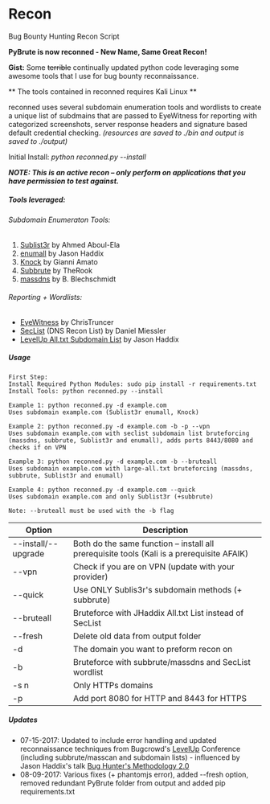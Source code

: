 # Recon
Bug Bounty Hunting Recon Script

**PyBrute is now reconned - New Name, Same Great Recon!**

**Gist:** Some ~~terrible~~ continually updated python code leveraging some awesome tools that I use for bug bounty reconnaissance. 

** The tools contained in reconned requires Kali Linux ** 

reconned uses several subdomain enumeration tools and wordlists to create a unique list of subdmains that are passed to EyeWitness for reporting with categorized screenshots, server response headers and signature based default credential checking. *(resources are saved to ./bin and output is saved to ./output)*

Initial Install: *python reconned.py --install*

**_NOTE: This is an active recon – only perform on applications that you have permission to test against._**

##### Tools leveraged:

###### Subdomain Enumeraton Tools:
1. [Sublist3r](https://github.com/aboul3la/Sublist3r) by Ahmed Aboul-Ela 
2. [enumall](https://github.com/jhaddix/domain) by Jason Haddix 
3. [Knock](https://github.com/guelfoweb/knock) by Gianni Amato 
4. [Subbrute](https://github.com/TheRook/subbrute) by TheRook 
5. [massdns](https://github.com/blechschmidt/massdns) by B. Blechschmidt 

###### Reporting + Wordlists:
- [EyeWitness](https://github.com/ChrisTruncer/EyeWitness) by ChrisTruncer  
- [SecList](https://github.com/danielmiessler/SecLists) (DNS Recon List) by Daniel Miessler 
- [LevelUp All.txt Subdomain List](https://gist.github.com/jhaddix/86a06c5dc309d08580a018c66354a056) by Jason Haddix 

##### Usage
````
First Step:
Install Required Python Modules: sudo pip install -r requirements.txt
Install Tools: python reconned.py --install

Example 1: python reconned.py -d example.com
Uses subdomain example.com (Sublist3r enumall, Knock)

Example 2: python reconned.py -d example.com -b -p --vpn
Uses subdomain example.com with seclist subdomain list bruteforcing (massdns, subbrute, Sublist3r and enumall), adds ports 8443/8080 and checks if on VPN

Example 3: python reconned.py -d example.com -b --bruteall
Uses subdomain example.com with large-all.txt bruteforcing (massdns, subbrute, Sublist3r and enumall)

Example 4: python reconned.py -d example.com --quick
Uses subdomain example.com and only Sublist3r (+subbrute)

Note: --bruteall must be used with the -b flag
````

Option | Description
------ | --- 
--install/--upgrade  |  Both do the same function – install all prerequisite tools (Kali is a prerequisite AFAIK)
--vpn   |   Check if you are on VPN (update with your provider)
--quick |   Use ONLY Sublis3r's subdomain methods (+ subbrute)
--bruteall  |   Bruteforce with JHaddix All.txt List instead of SecList
--fresh  |   Delete old data from output folder
-d  |   The domain you want to preform recon on
-b  |   Bruteforce with subbrute/massdns and SecList wordlist
-s n    |   Only HTTPs domains
-p  |   Add port 8080 for HTTP and 8443 for HTTPS 

##### Updates
- 07-15-2017: Updated to include error handling and updated reconnaissance  techniques from Bugcrowd's [LevelUp](https://pages.bugcrowd.com/level-up-virtual-hacking-conference) Conference (including subbrute/masscan and subdomain lists) - influenced by Jason Haddix's talk [Bug Hunter's Methodology 2.0](https://t.co/Umhj4NUtJ5)
- 08-09-2017: Various fixes (+ phantomjs error), added --fresh option, removed redundant PyBrute folder from output and added pip requirements.txt
